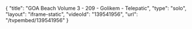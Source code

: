 {
    "title": "GOA Beach Volume 3 - 209 - Golikem - Telepatic",
    "type": "solo",
    "layout": "iframe-static",
    "videoId": "139541956",
    "url": "\/tvpembed\/139541956"
}